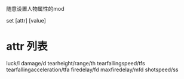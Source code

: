 随意设置人物属性的mod

set [attr] [value]

# attr 列表

luck/l
damage/d
tearheight/range/th
tearfallingspeed/tfs
tearfallingacceleration/tfa
firedelay/fd
maxfiredelay/mfd
shotspeed/ss
